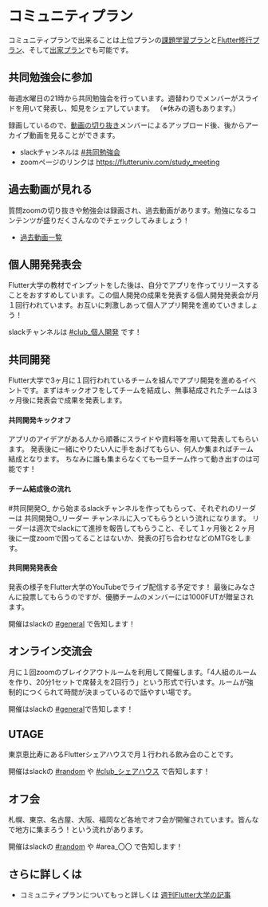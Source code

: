 # コミュニティプラン

コミュニティプランで出来ることは上位プランの[課題学習プラン](learning.md)と[Flutter修行プラン](training.md)、そして[出家プラン](monk.md)でも可能です。

## 共同勉強会に参加

毎週水曜日の21時から共同勉強会を行っています。週替わりでメンバーがスライドを用いて発表し、知見をシェアしています。
（※休みの週もあります。）

録画しているので、[動画の切り抜き](../fut/clip_video.md)メンバーによるアップロード後、後からアーカイブ動画を見ることができます。


- slackチャンネルは [#共同勉強会](https://app.slack.com/client/T012UQWDRQC/C01TXNA7J10)
- zoomページのリンクは https://flutteruniv.com/study_meeting

## 過去動画が見れる

質問zoomの切り抜きや勉強会は録画され、過去動画があります。勉強になるコンテンツが盛りだくさんなのでチェックしてみましょう！

- [過去動画一覧](https://flutteruniv.com/materials)

## 個人開発発表会

Flutter大学の教材でインプットをした後は、自分でアプリを作ってリリースすることをおすすめしています。この個人開発の成果を発表する個人開発発表会が月１回行われています。お互いに刺激しあって個人アプリ開発を進めていきましょう！

slackチャンネルは [#club_個人開発](https://app.slack.com/client/T012UQWDRQC/C034CETPN5S) です！

## 共同開発

Flutter大学で3ヶ月に１回行われているチームを組んでアプリ開発を進めるイベントです。まずはキックオフをしてチームを結成し、無事結成されたチームは３ヶ月後に発表会で成果を発表します。

#### 共同開発キックオフ
アプリのアイデアがある人から順番にスライドや資料等を用いて発表してもらいます。
発表後に一緒にやりたい人に手をあげてもらい、何人か集まればチーム結成となります。
ちなみに誰も集まらなくても一旦チーム作って動き出すのは可能です！

#### チーム結成後の流れ
#共同開発○_ から始まるslackチャンネルを作ってもらって、それぞれのリーダーは 共同開発○_リーダー チャンネルに入ってもらうという流れになります。
リーダーは週次でslackにて進捗を報告してもらうこと、そして１ヶ月後と２ヶ月後に一度zoomで困ってることはないか、発表の打ち合わせなどのMTGをします。

#### 共同開発発表会
発表の様子をFlutter大学のYouTubeでライブ配信する予定です！
最後にみなさんに投票してもらうのですが、優勝チームのメンバーには1000FUTが贈呈されます。

開催はslackの [#general](https://app.slack.com/client/T012UQWDRQC/C012NRTEMMH) で告知します！

## オンライン交流会

月に１回zoomのブレイクアウトルームを利用して開催します。「4人組のルームを作り、20分1セットで席替えを2回行う」という形式で行います。ルームが強制的につくられて時間が決まっているので話やすい場です。

開催はslackの [#general](https://app.slack.com/client/T012UQWDRQC/C012NRTEMMH)で告知します！

## UTAGE

東京恵比寿にあるFlutterシェアハウスで月１行われる飲み会のことです。

開催はslackの [#random](https://app.slack.com/client/T012UQWDRQC/C01318JMEUR) や [#club_シェアハウス](https://app.slack.com/client/T012UQWDRQC/C02885T6A9X) で告知します！

## オフ会

札幌、東京、名古屋、大阪、福岡など各地でオフ会が開催されています。皆んなで地方に集まろう！という流れがあります。

開催はslackの [#random](https://app.slack.com/client/T012UQWDRQC/C01318JMEUR) や #area_〇〇 で告知します！

## さらに詳しくは
- コミュニティプランについてもっと詳しくは [週刊Flutter大学の記事](https://blog.flutteruniv.com/flutteruniv-community-plan/)